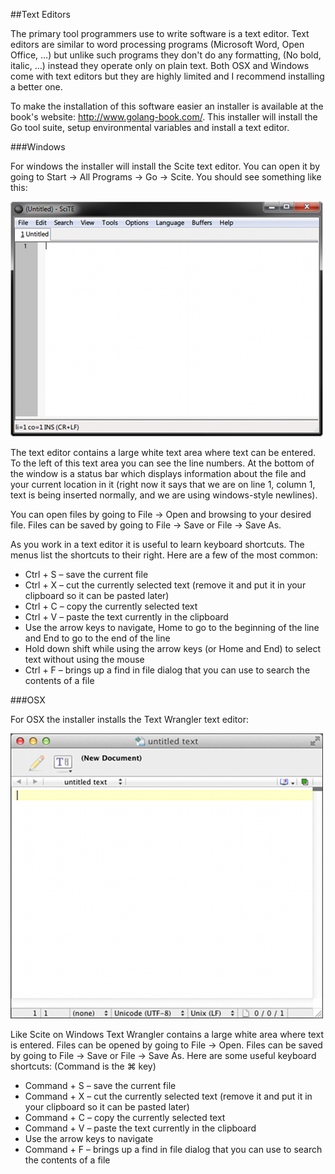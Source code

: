 ##Text Editors

The primary tool programmers use to write software is a text editor. Text editors are similar to word processing programs (Microsoft Word, Open Office, …) but unlike such programs they don't do any formatting, (No bold, italic, …) instead they operate only on plain text. Both OSX and Windows come with text editors but they are highly limited and I recommend installing a better one.

To make the installation of this software easier an installer is available at the book's website: http://www.golang-book.com/. This installer will install the Go tool suite, setup environmental variables and install a text editor.

###Windows

For windows the installer will install the Scite text editor. You can open it by going to Start → All Programs → Go → Scite. You should see something like this:

![windows text edit](../img/1-text-edit-windows.png)

The text editor contains a large white text area where text can be entered. To the left of this text area you can see the line numbers. At the bottom of the window is a status bar which displays information about the file and your current location in it (right now it says that we are on line 1, column 1, text is being inserted normally, and we are using windows-style newlines).

You can open files by going to File → Open and browsing to your desired file. Files can be saved by going to File → Save or File → Save As.

As you work in a text editor it is useful to learn keyboard shortcuts. The menus list the shortcuts to their right. Here are a few of the most common:

* Ctrl + S – save the current file
* Ctrl + X – cut the currently selected text (remove it and put it in your clipboard so it can be pasted later)
*  Ctrl + C – copy the currently selected text
*  Ctrl + V – paste the text currently in the clipboard
*  Use the arrow keys to navigate, Home to go to the beginning of the line and End to go to the end of the line
*  Hold down shift while using the arrow keys (or Home and End) to select text without using the mouse
*  Ctrl + F – brings up a find in file dialog that you can use to search the contents of a file

###OSX

For OSX the installer installs the Text Wrangler text editor:

![mac text edit](../img/1-text-edit.png)

Like Scite on Windows Text Wrangler contains a large white area where text is entered. Files can be opened by going to File → Open. Files can be saved by going to File → Save or File → Save As. Here are some useful keyboard shortcuts: (Command is the ⌘ key)

* Command + S – save the current file
* Command + X – cut the currently selected text (remove it and put it in your clipboard so it can be pasted later)
* Command + C – copy the currently selected text
* Command + V – paste the text currently in the clipboard
*  Use the arrow keys to navigate
*  Command + F – brings up a find in file dialog that you can use to search the contents of a file